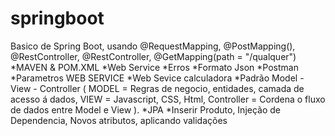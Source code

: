 # springboot
Basico de Spring Boot, usando @RequestMapping, @PostMapping(), @RestController, @RestController, @GetMapping(path = "/qualquer")
*MAVEN & POM.XML
*Web Service
*Erros
*Formato Json
*Postman
*Parametros WEB SERVICE
*Web Sevice calculadora
*Padrão Model - View - Controller ( MODEL = Regras de negocio, entidades, camada de acesso á dados, VIEW = Javascript, CSS, Html, Controller = Cordena o fluxo de dados entre Model e View ).
*JPA
*Inserir Produto, Injeção de Dependencia, Novos atributos, aplicando validações
